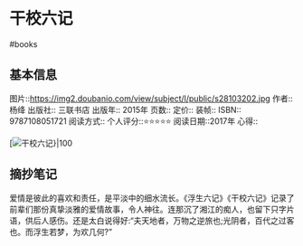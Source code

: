 # 干校六记
#books 
## 基本信息

图片::https://img2.doubanio.com/view/subject/l/public/s28103202.jpg
作者:: 杨绛
出版社:: 三联书店
出版年:: 2015年
页数:: 
定价:: 
装帧:: 
ISBN:: 9787108051721
阅读方式::
个人评分::⭐⭐⭐⭐⭐
阅读日期::2017年
心得::

 [![干校六记}|100](https://img2.doubanio.com/view/subject/l/public/s28103202.jpg )

## 摘抄笔记

爱情是彼此的喜欢和责任，是平淡中的细水流长。《浮生六记》《干校六记》记录了前辈们那份真挚淡雅的爱情故事，令人神往。连那沉了湘江的痴人，也留下只字片语，供后人感伤。还是太白说得好:“夫天地者，万物之逆旅也;光阴者，百代之过客也。而浮生若梦，为欢几何?”